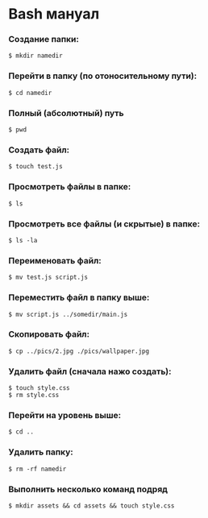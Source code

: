 # Bash мануал

### Создание папки:

`$ mkdir namedir`

### Перейти в папку (по отоносительному пути):

`$ cd namedir`

### Полный (абсолютный) путь

`$ pwd`

### Создать файл:

`$ touch test.js`

### Просмотреть файлы в папке:

`$ ls`

### Просмотреть все файлы (и скрытые) в папке:

`$ ls -la`

### Переименовать файл:

`$ mv test.js script.js`

### Переместить файл в папку выше:

`$ mv script.js ../somedir/main.js`

### Скопировать файл:

`$ cp ../pics/2.jpg ./pics/wallpaper.jpg`

### Удалить файл (сначала нажо создать):

```shell
$ touch style.css
$ rm style.css
```

### Перейти на уровень выше:

`$ cd ..`

### Удалить папку:

`$ rm -rf namedir`

### Выполнить несколько команд подряд

`$ mkdir assets && cd assets && touch style.css`